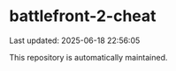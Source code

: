 # battlefront-2-cheat

Last updated: 2025-06-18 22:56:05

This repository is automatically maintained.
